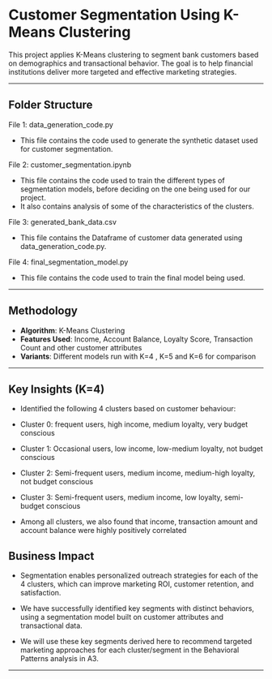 #  Customer Segmentation Using K-Means Clustering

This project applies K-Means clustering to segment bank customers based on demographics and transactional behavior. The goal is to help financial institutions deliver more targeted and effective marketing strategies.

---

## Folder Structure

File 1: data_generation_code.py
- This file contains the code used to generate the synthetic dataset used for 
customer segmentation. 

File 2: customer_segmentation.ipynb
- This file contains the code used to train the different types of segmentation models, before
deciding on the one being used for our project.
- It also contains analysis of some of the characteristics of the clusters.


File 3: generated_bank_data.csv
- This file contains the Dataframe of customer data generated using data_generation_code.py.

File 4: final_segmentation_model.py
- This file contains the code used to train the final model being used.

---

## Methodology

- **Algorithm**: K-Means Clustering  
- **Features Used**: Income, Account Balance, Loyalty Score, Transaction Count and other customer attributes
- **Variants**: Different models run with K=4 , K=5 and K=6 for comparison

---

## Key Insights (K=4)

- Identified the following 4 clusters based on customer behaviour:
- Cluster 0: frequent users, high income, medium loyalty, very budget conscious
- Cluster 1: Occasional users, low income, low-medium loyalty, not budget conscious
- Cluster 2: Semi-frequent users, medium income, medium-high loyalty, not budget conscious
- Cluster 3: Semi-frequent users, medium income, low loyalty, semi- budget conscious

- Among all clusters, we also found that income, transaction amount and account balance were highly positively correlated 


## Business Impact

- Segmentation enables personalized outreach strategies for each of the 4 clusters,
which can improve marketing ROI, customer retention, and satisfaction.

- We have successfully identified key segments with distinct behaviors, using a segmentation model built on
customer attributes and transactional data.
- We will use these key segments derived here to recommend targeted marketing approaches
for each cluster/segment in the Behavioral Patterns analysis in A3.


---
